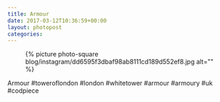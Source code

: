 ```yaml
---
title: Armour
date: 2017-03-12T10:36:59+00:00
layout: photopost
categories:
---
```


<figure class="photo photo--square">
  {% picture photo-square blog/instagram/dd6595f3dbaf98ab8111cd189d552ef8.jpg alt="" %}
</figure>

Armour
#toweroflondon #london #whitetower #armour #armoury #uk #codpiece
